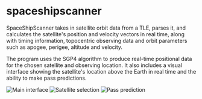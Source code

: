 # spaceshipscanner
SpaceShipScanner takes in satellite orbit data from a TLE, parses it, and calculates the satellite's position and velocity vectors in real time, along with timing information, topocentric observing data and orbit parameters such as apogee, perigee, altitude and velocity.

The program uses the SGP4 algorithm to produce real-time positional data for the chosen satellite and observing location. It also includes a visual interface showing the satellite's location above the Earth in real time and the ability to make pass predictions.

![Main interface](https://raw.githubusercontent.com/george7378/spaceshipscanner/master/_img/img.png)
![Satellite selection](https://raw.githubusercontent.com/george7378/spaceshipscanner/master/_img/img.png)
![Pass prediction](https://raw.githubusercontent.com/george7378/spaceshipscanner/master/_img/img.png)
